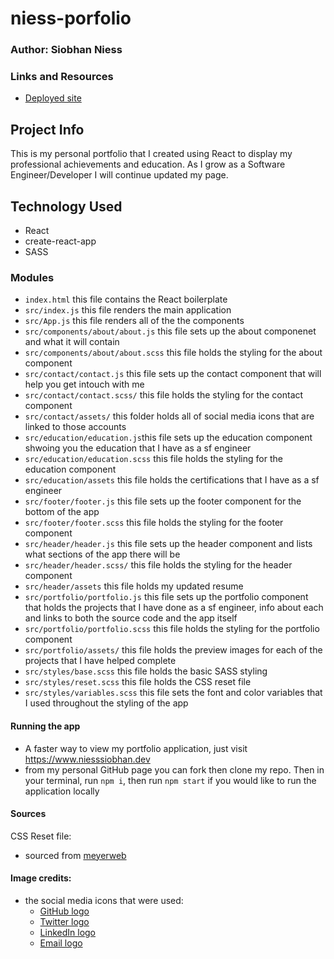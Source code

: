# niess-porfolio

### Author: Siobhan Niess

### Links and Resources
* [Deployed site](https://www.niesssiobhan.dev/)

## Project Info
This is my personal portfolio that I created using React to display my professional achievements and education. As I grow as a Software Engineer/Developer I will continue updated my page.  

## Technology Used
- React
- create-react-app
- SASS

### Modules
- `index.html`  this file contains the React boilerplate
- `src/index.js` this file renders the main application
- `src/App.js` this file renders all of the the components
- `src/components/about/about.js` this file sets up the about componenet and what it will contain
- `src/components/about/about.scss` this file holds the styling for the about component
- `src/contact/contact.js` this file sets up the contact component that will help you get intouch with me
- `src/contact/contact.scss/` this file holds the styling for the contact component
- `src/contact/assets/` this folder holds all of social media icons that are linked to those accounts
- `src/education/education.js`this file sets up the education component shwoing you the education that I have as a sf engineer
- `src/education/education.scss` this file holds the styling for the education component
- `src/education/assets` this file holds the certifications that I have as a sf engineer
- `src/footer/footer.js` this file sets up the footer component for the bottom of the app
- `src/footer/footer.scss` this file holds the styling for the footer component
- `src/header/header.js` this file sets up the header component and lists what sections of the app there will be
- `src/header/header.scss/` this file holds the styling for the header component
- `src/header/assets` this file holds my updated resume
- `src/portfolio/portfolio.js` this file sets up the portfolio component that holds the projects that I have done as a sf engineer, info about each and links to both the source code and the app itself
- `src/portfolio/portfolio.scss` this file holds the styling for the portfolio component
- `src/portfolio/assets/` this file holds the preview images for each of the projects that I have helped complete
- `src/styles/base.scss` this file holds the basic SASS styling
- `src/styles/reset.scss` this file holds the CSS reset file
- `src/styles/variables.scss` this file sets the font and color variables that I used throughout the styling of the app

#### Running the app
- A faster way to view my portfolio application, just visit https://www.niesssiobhan.dev
- from my personal GitHub page you can fork then clone my repo. Then in your terminal, run `npm i`, then run `npm start` if you would like to run the application locally


#### Sources
CSS Reset file:
- sourced from [meyerweb](http://meyerweb.com/eric/tools/css/reset/)

#### Image credits:
- the social media icons that were used:
  * [GitHub logo](https://dlpng.com/png/4033681)
  * [Twitter logo](https://www.pngkey.com/pngs/twitter-logo/)
  * [LinkedIn logo](https://pngimg.com/imgs/logos/linkedIn/)
  * [Email logo](https://www.vexels.com/png-svg/preview/140131/email-circle-icon-design)